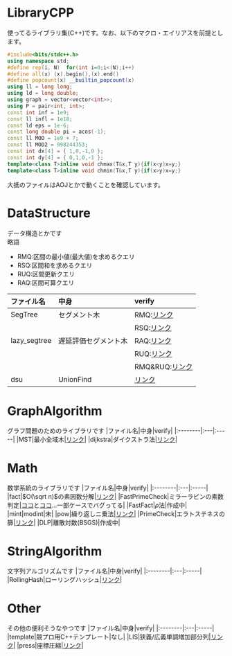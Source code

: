 # LibraryCPP
使ってるライブラリ集(C++)です。なお、以下のマクロ・エイリアスを前提とします。
```cpp
#include<bits/stdc++.h>
using namespace std;
#define rep(i, N)  for(int i=0;i<(N);i++)
#define all(x) (x).begin(),(x).end()
#define popcount(x) __builtin_popcount(x)
using ll = long long;
using ld = long double;
using graph = vector<vector<int>>;
using P = pair<int, int>;
const int inf = 1e9;
const ll infl = 1e18;
const ld eps = 1e-6;
const long double pi = acos(-1);
const ll MOD = 1e9 + 7;
const ll MOD2 = 998244353;
const int dx[4] = { 1,0,-1,0 };
const int dy[4] = { 0,1,0,-1 };
template<class T>inline void chmax(T&x,T y){if(x<y)x=y;}
template<class T>inline void chmin(T&x,T y){if(x>y)x=y;}
```

大抵のファイルはAOJとかで動くことを確認しています。
# DataStructure
データ構造とかです\
略語
- RMQ:区間の最小値(最大値)を求めるクエリ
- RSQ:区間和を求めるクエリ
- RUQ:区間更新クエリ
- RAQ:区間可算クエリ

|ファイル名|中身|verify|
|:--------|:---|:-----|
|SegTree|セグメント木|RMQ:[リンク](https://onlinejudge.u-aizu.ac.jp/status/users/ac2000_/submissions/1/DSL_2_A/judge/7442587/C++17)|
|||RSQ:[リンク](https://onlinejudge.u-aizu.ac.jp/status/users/ac2000_/submissions/1/DSL_2_B/judge/7442608/C++17)
|lazy_segtree|遅延評価セグメント木|RAQ:[リンク](https://onlinejudge.u-aizu.ac.jp/status/users/ac2000_/submissions/1/DSL_2_E/judge/7442453/C++17)|
|||RUQ:[リンク](https://onlinejudge.u-aizu.ac.jp/status/users/ac2000_/submissions/1/DSL_2_D/judge/7442479/C++17)|
|||RMQ&RUQ:[リンク](https://onlinejudge.u-aizu.ac.jp/status/users/ac2000_/submissions/1/DSL_2_F/judge/7434784/C++17)|
|dsu|UnionFind|[リンク](https://judge.yosupo.jp/submission/120804)|
# GraphAlgorithm
グラフ問題のためのライブラリです
|ファイル名|中身|verify|
|:--------|:---|:-----|
|MST|最小全域木|[リンク](https://onlinejudge.u-aizu.ac.jp/status/users/ac2000_/submissions/1/GRL_2_A/judge/7440641/C++17)|
|dijkstra|ダイクストラ法|[リンク](https://onlinejudge.u-aizu.ac.jp/status/users/ac2000_/submissions/1/GRL_1_A/judge/7325288/C++17)|
# Math
数学系統のライブラリです
|ファイル名|中身|verify|
|:--------|:---|:-----|
|fact|$O(\sqrt n)$の素因数分解|[リンク](https://onlinejudge.u-aizu.ac.jp/status/users/ac2000_/submissions/1/NTL_1_A/judge/7312275/C++17)|
|FastPrimeCheck|ミラーラビンの素数判定|[ココ](https://algo-method.com/submissions/758365)と[ココ](https://onlinejudge.u-aizu.ac.jp/status/users/ac2000_/submissions/1/ALDS1_1_C/judge/7314111/C++17)...一部ケースでバグってる|
|FastFact|$\rho$法|作成中|
|mint|modint|未|
|pow|繰り返しニ乗法|[リンク](https://onlinejudge.u-aizu.ac.jp/status/users/ac2000_/submissions/1/NTL_1_B/judge/7312276/C++17)|
|PrimeCheck|エラトステネスの篩|[リンク](https://onlinejudge.u-aizu.ac.jp/status/users/ac2000_/submissions/1/ALDS1_1_C/judge/7325294/C++17)|
|DLP|離散対数(BSGS)|作成中|
# StringAlgorithm
文字列アルゴリズムです
|ファイル名|中身|verify|
|:--------|:---|:-----|
|RollingHash|ローリングハッシュ|[リンク](https://onlinejudge.u-aizu.ac.jp/status/users/ac2000_/submissions/1/ALDS1_14_B/judge/7325179/C++17)|
# Other
その他の便利そうなやつです
|ファイル名|中身|verify|
|:--------|:---|:-----|
|template|競プロ用C++テンプレート|なし|
|LIS|狭義/広義単調増加部分列|[リンク](https://onlinejudge.u-aizu.ac.jp/status/users/ac2000_/submissions/1/DPL_1_D/judge/7325298/C++17)|
|press|座標圧縮|[リンク](https://atcoder.jp/contests/abc036/submissions/37949032)|